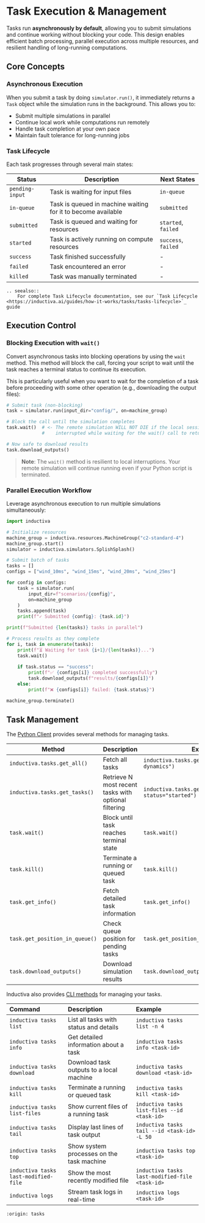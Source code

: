 # Task Execution & Management

Tasks run **asynchronously by default**, allowing you to submit simulations and continue working without blocking your code. This design enables efficient batch processing, parallel execution across multiple resources, and resilient handling of long-running computations.

## Core Concepts

### Asynchronous Execution
When you submit a task by doing `simulator.run()`, it immediately returns a `Task` object while the simulation runs in the background. This allows you to:

- Submit multiple simulations in parallel
- Continue local work while computations run remotely
- Handle task completion at your own pace
- Maintain fault tolerance for long-running jobs

### Task Lifecycle
Each task progresses through several main states:

| Status | Description | Next States |
|--------|-------------|-------------|
| `pending-input` | Task is waiting for input files | `in-queue` |
| `in-queue` | Task is queued in machine waiting for it to become available | `submitted` |
| `submitted` | Task is queued and waiting for resources | `started`, `failed` |
| `started` | Task is actively running on compute resources | `success`, `failed` |
| `success` | Task finished successfully | - |
| `failed` | Task encountered an error | - |
| `killed` | Task was manually terminated | - |

````{eval-rst}
.. seealso::
    For complete Task Lifecycle documentation, see our `Task Lifecycle <https://inductiva.ai/guides/how-it-works/tasks/tasks-lifecycle>`_ guide
````

## Execution Control

### Blocking Execution with `wait()`

Convert asynchronous tasks into blocking operations by using the `wait` method. This method will block the call, forcing your script to wait until the task reaches a terminal status to continue its execution.

This is particularly useful when you want to wait for the completion of a task before proceeding with some other operation (e.g., downloading the output files):

```python
# Submit task (non-blocking)
task = simulator.run(input_dir="config/", on=machine_group)

# Block the call until the simulation completes
task.wait()  # <- The remote simulation WILL NOT DIE if the local session is
             #    interrupted while waiting for the wait() call to return

# Now safe to download results
task.download_outputs()
```

> **Note**: The `wait()` method is resilient to local interruptions. Your remote simulation will continue running even if your Python script is terminated.

### Parallel Execution Workflow

Leverage asynchronous execution to run multiple simulations simultaneously:

```python
import inductiva

# Initialize resources
machine_group = inductiva.resources.MachineGroup("c2-standard-4")
machine_group.start()
simulator = inductiva.simulators.SplishSplash()

# Submit batch of tasks
tasks = []
configs = ["wind_10ms", "wind_15ms", "wind_20ms", "wind_25ms"]

for config in configs:
    task = simulator.run(
        input_dir=f"scenarios/{config}",
        on=machine_group
    )
    tasks.append(task)
    print(f"✓ Submitted {config}: {task.id}")

print(f"Submitted {len(tasks)} tasks in parallel")

# Process results as they complete
for i, task in enumerate(tasks):
    print(f"⏳ Waiting for task {i+1}/{len(tasks)}...")
    task.wait()
    
    if task.status == "success":
        print(f"✅ {configs[i]} completed successfully")
        task.download_outputs(f"results/{configs[i]}")
    else:
        print(f"❌ {configs[i]} failed: {task.status}")

machine_group.terminate()
```

## Task Management

The [Python Client](https://inductiva.ai/guides/api-functions/api/inductiva.tasks) provides several methods for managing tasks.

| Method | Description | Example |
|--------|-------------|---------|
| `inductiva.tasks.get_all()` | Fetch all tasks | `inductiva.tasks.get_all(project="fluid-dynamics")` |
| `inductiva.tasks.get_tasks()` | Retrieve N most recent tasks with optional filtering | `inductiva.tasks.get_tasks(last_n=5, status="started")` |
| `task.wait()` | Block until task reaches terminal state | `task.wait()` |
| `task.kill()` | Terminate a running or queued task | `task.kill()` |
| `task.get_info()` | Fetch detailed task information | `task.get_info()` |
| `task.get_position_in_queue()` | Check queue position for pending tasks | `task.get_position_in_queue()` |
| `task.download_outputs()` | Download simulation results | `task.download_outputs("./results")` |

Inductiva also provides [CLI methods](https://inductiva.ai/guides/api-functions/cli/tasks) for managing your tasks.

| Command | Description | Example |
| :--- | :--- | :--- |
| `inductiva tasks list` | List all tasks with status and details | `inductiva tasks list -n 4` |
| `inductiva tasks info` | Get detailed information about a task | `inductiva tasks info <task-id>` |
| `inductiva tasks download` | Download task outputs to a local machine | `inductiva tasks download <task-id>` |
| `inductiva tasks kill` | Terminate a running or queued task | `inductiva tasks kill <task-id>` |
| `inductiva tasks list-files` | Show current files of a running task | `inductiva tasks list-files --id <task-id>` |
| `inductiva tasks tail` | Display last lines of task output | `inductiva tasks tail --id <task-id> -L 50` |
| `inductiva tasks top` | Show system processes on the task machine | `inductiva tasks top <task-id>` |
| `inductiva tasks last-modified-file` | Show the most recently modified file | `inductiva tasks last-modified-file <task-id>` |
| `inductiva logs` | Stream task logs in real-time | `inductiva logs <task-id>` |

```{banner_small}
:origin: tasks
```